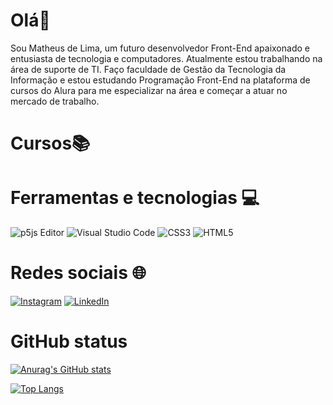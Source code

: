 # Olá<font style="vertical-align: inherit;">👋</font></font>

Sou Matheus de Lima, um futuro desenvolvedor Front-End apaixonado e entusiasta de tecnologia e computadores. Atualmente estou trabalhando na área de suporte de TI.
Faço faculdade de Gestão da Tecnologia da Informação e estou estudando Programação Front-End na plataforma de cursos do Alura para me especializar na área e começar a atuar no mercado de trabalho.

# Cursos<font style="vertical-align: inherit;"><font style="vertical-align: inherit;">📚



# Ferramentas e tecnologias 💻
![p5js Editor](https://img.shields.io/badge/p5.js-ED225D?style=for-the-badge&logo=p5.js&logoColor=FFFFFF) ![Visual Studio Code](https://img.shields.io/badge/Visual%20Studio%20Code-0078d7.svg?style=for-the-badge&logo=visual-studio-code&logoColor=white) ![CSS3](https://img.shields.io/badge/css3-%231572B6.svg?style=for-the-badge&logo=css3&logoColor=white) ![HTML5](https://img.shields.io/badge/html5-%23E34F26.svg?style=for-the-badge&logo=html5&logoColor=white)

# Redes sociais 🌐

[![Instagram](https://img.shields.io/badge/Instagram-%23E4405F.svg?logo=Instagram&logoColor=white)](https://instagram.com/matheusdesantana11) [![LinkedIn](https://img.shields.io/badge/LinkedIn-%230077B5.svg?logo=linkedin&logoColor=white)](https://linkedin.com/in/matheus-de-lima-860954293) 

# GitHub status
[![Anurag's GitHub stats](https://github-readme-stats.vercel.app/api?username=MatheusLimaa1)](https://github.com/MatheusLimaa1/github-readme-stats)

[![Top Langs](https://github-readme-stats.vercel.app/api/top-langs/?username=MatheusLimaa1&layout=donut-vertical)](https://github.com/MatheusLimaa1/github-readme-stats)


